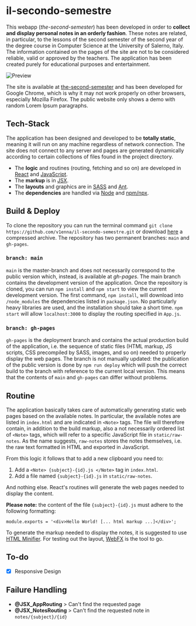 # il-secondo-semestre

This webapp (_the-second-semester_) has been developed in order to **collect and display personal notes in an orderly fashion**. These notes are related, in particular, to the lessons of the second semester of the second year of the degree course in Computer Science at the University of Salerno, Italy. The information contained on the pages of the site are not to be considered reliable, valid or approved by the teachers. The application has been created purely for educational purposes and entertainment.

![Preview](https://i.ibb.co/tZQJRXm/f43407ea6af616a28d90bc256f35209f.png)

The site is available at [the-second-semester](https://v1enna.github.io/il-secondo-semestre/) and has been developed for Google Chrome, which is why it may not work properly on other browsers, especially Mozilla Firefox. The public website only shows a demo with random Lorem Ipsum paragraphs.


## Tech-Stack

The application has been designed and developed to be **totally static**, meaning it will run on any machine regardless of network connection. The site does not connect to any server and pages are generated dynamically according to certain collections of files found in the project directory.

- The **logic** and routines (routing, fetching and so on) are developed in [React](https://it.reactjs.org/) and [JavaScript](https://developer.mozilla.org/it/docs/Web/JavaScript). 
- The **markup** is in [JSX](https://facebook.github.io/jsx/). 
- The **layouts** and graphics are in [SASS](https://sass-lang.com/) and [Ant](https://ant.design/).
- The **dependencies** are handled via [Node](https://nodejs.org/it/) and [npm/npx](https://www.npmjs.com/).


## Build & Deploy

To clone the repository you can run the terminal command `git clone https://github.com/v1enna/il-secondo-semestre.git` or download [here](https://github.com/v1enna/il-secondo-semestre/archive/main.zip) a compressed archive. The repository has two permanent branches: `main` and `gh-pages`.

### `branch: main`

`main` is the master-branch and does not necessarily correspond to the public version which, instead, is available at *gh-pages*. The main branch contains the development version of the application. Once the repository is cloned, you can run `npm install` and `npm start` to view the current development version. The first command, `npm install`, will download into `/node_modules` the dependencies listed in `package.json`. No particularly heavy libraries are used, and the installation should take a short time. `npm start` will allow `localhost:3000` to display the routing specified in `App.js`. 

### `branch: gh-pages`

`gh-pages` is the deployment branch and contains the actual production build of the application, i.e. the sequence of static files (HTML markup, JS scripts, CSS precompiled by SASS, images, and so on) needed to properly display the web pages. The branch is not manually updated: the publication of the public version is done by `npm run deploy` which will push the correct build to the branch with reference to the current local version. This means that the contents of `main` and `gh-pages` can differ without problems.


## Routine

The application basically takes care of automatically generating static web pages based on the available notes. In particular, the available notes are listed in `index.html` and are indicated in `<Note>` tags. The file will therefore contain, in addition to the build markup, also a not necessarily ordered list of `<Note>` tags, which will refer to a specific JavaScript file in `static/raw-notes`. As the name suggests, `raw-notes` stores the notes themselves, i.e. the raw text formatted in HTML and exported in JavaScript. 

From this logic it follows that to add a new clipboard you need to:
1. Add a `<Note> {subject}-{id}.js </Note>` tag in `index.html`.
2. Add a file named `{subject}-{id}.js` in `static/raw-notes`.

And nothing else. React's routines will generate the web pages needed to display the content.

**Please note:** the content of the file `{subject}-{id}.js` must adhere to the following formatting:

`module.exports = '<div>Hello World! [... html markup ...]</div>';`

To generate the markup needed to display the notes, it is suggested to use [HTML Minifier](https://www.willpeavy.com/tools/minifier/). For testing out the layout, [WebFX](https://www.webfx.com/tools/lorem-ipsum-generator/) is the tool to go.


## To-do
- [X] Responsive Design


## Failure Handling
- **@JSX_AppRouting** > Can't find the requested page
- **@JSX_NotesRouting** > Can't find the requested note in `notes/{subject}/{id}`
